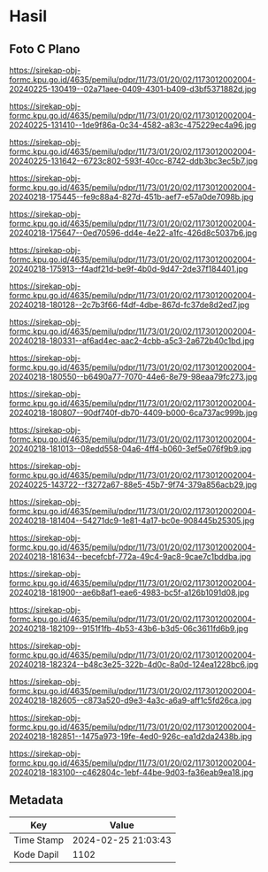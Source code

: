 # Hasil

## Foto C Plano

https://sirekap-obj-formc.kpu.go.id/4635/pemilu/pdpr/11/73/01/20/02/1173012002004-20240225-130419--02a71aee-0409-4301-b409-d3bf5371882d.jpg

https://sirekap-obj-formc.kpu.go.id/4635/pemilu/pdpr/11/73/01/20/02/1173012002004-20240225-131410--1de9f86a-0c34-4582-a83c-475229ec4a96.jpg

https://sirekap-obj-formc.kpu.go.id/4635/pemilu/pdpr/11/73/01/20/02/1173012002004-20240225-131642--6723c802-593f-40cc-8742-ddb3bc3ec5b7.jpg

https://sirekap-obj-formc.kpu.go.id/4635/pemilu/pdpr/11/73/01/20/02/1173012002004-20240218-175445--fe9c88a4-827d-451b-aef7-e57a0de7098b.jpg

https://sirekap-obj-formc.kpu.go.id/4635/pemilu/pdpr/11/73/01/20/02/1173012002004-20240218-175647--0ed70596-dd4e-4e22-a1fc-426d8c5037b6.jpg

https://sirekap-obj-formc.kpu.go.id/4635/pemilu/pdpr/11/73/01/20/02/1173012002004-20240218-175913--f4adf21d-be9f-4b0d-9d47-2de37f184401.jpg

https://sirekap-obj-formc.kpu.go.id/4635/pemilu/pdpr/11/73/01/20/02/1173012002004-20240218-180128--2c7b3f66-f4df-4dbe-867d-fc37de8d2ed7.jpg

https://sirekap-obj-formc.kpu.go.id/4635/pemilu/pdpr/11/73/01/20/02/1173012002004-20240218-180331--af6ad4ec-aac2-4cbb-a5c3-2a672b40c1bd.jpg

https://sirekap-obj-formc.kpu.go.id/4635/pemilu/pdpr/11/73/01/20/02/1173012002004-20240218-180550--b6490a77-7070-44e6-8e79-98eaa79fc273.jpg

https://sirekap-obj-formc.kpu.go.id/4635/pemilu/pdpr/11/73/01/20/02/1173012002004-20240218-180807--90df740f-db70-4409-b000-6ca737ac999b.jpg

https://sirekap-obj-formc.kpu.go.id/4635/pemilu/pdpr/11/73/01/20/02/1173012002004-20240218-181013--08edd558-04a6-4ff4-b060-3ef5e076f9b9.jpg

https://sirekap-obj-formc.kpu.go.id/4635/pemilu/pdpr/11/73/01/20/02/1173012002004-20240225-143722--f3272a67-88e5-45b7-9f74-379a856acb29.jpg

https://sirekap-obj-formc.kpu.go.id/4635/pemilu/pdpr/11/73/01/20/02/1173012002004-20240218-181404--54271dc9-1e81-4a17-bc0e-908445b25305.jpg

https://sirekap-obj-formc.kpu.go.id/4635/pemilu/pdpr/11/73/01/20/02/1173012002004-20240218-181634--becefcbf-772a-49c4-9ac8-9cae7c1bddba.jpg

https://sirekap-obj-formc.kpu.go.id/4635/pemilu/pdpr/11/73/01/20/02/1173012002004-20240218-181900--ae6b8af1-eae6-4983-bc5f-a126b1091d08.jpg

https://sirekap-obj-formc.kpu.go.id/4635/pemilu/pdpr/11/73/01/20/02/1173012002004-20240218-182109--9151f1fb-4b53-43b6-b3d5-06c3611fd6b9.jpg

https://sirekap-obj-formc.kpu.go.id/4635/pemilu/pdpr/11/73/01/20/02/1173012002004-20240218-182324--b48c3e25-322b-4d0c-8a0d-124ea1228bc6.jpg

https://sirekap-obj-formc.kpu.go.id/4635/pemilu/pdpr/11/73/01/20/02/1173012002004-20240218-182605--c873a520-d9e3-4a3c-a6a9-aff1c5fd26ca.jpg

https://sirekap-obj-formc.kpu.go.id/4635/pemilu/pdpr/11/73/01/20/02/1173012002004-20240218-182851--1475a973-19fe-4ed0-926c-ea1d2da2438b.jpg

https://sirekap-obj-formc.kpu.go.id/4635/pemilu/pdpr/11/73/01/20/02/1173012002004-20240218-183100--c462804c-1ebf-44be-9d03-fa36eab9ea18.jpg


## Metadata

| Key        | Value               |
| ---------- | ------------------- |
| Time Stamp | 2024-02-25 21:03:43 |
| Kode Dapil | 1102                |



